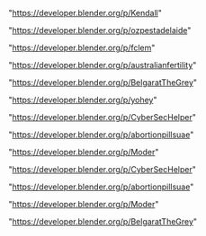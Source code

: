 "https://developer.blender.org/p/Kendall"

"https://developer.blender.org/p/ozpestadelaide"

"https://developer.blender.org/p/fclem"

"https://developer.blender.org/p/australianfertility"

"https://developer.blender.org/p/BelgaratTheGrey"

"https://developer.blender.org/p/yohey"

"https://developer.blender.org/p/CyberSecHelper"

"https://developer.blender.org/p/abortionpillsuae"

"https://developer.blender.org/p/Moder"

 
"https://developer.blender.org/p/CyberSecHelper"


"https://developer.blender.org/p/abortionpillsuae"


"https://developer.blender.org/p/Moder"


"https://developer.blender.org/p/BelgaratTheGrey"


 
